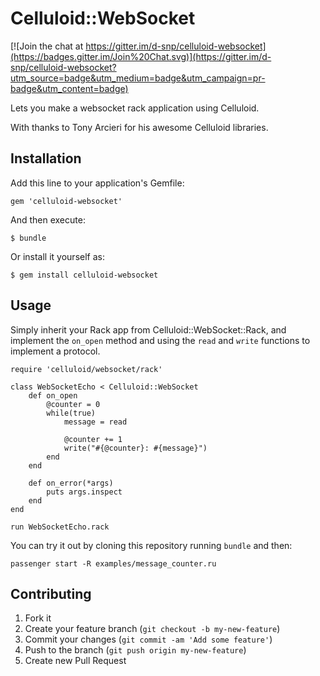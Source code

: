 # Celluloid::WebSocket

[![Join the chat at https://gitter.im/d-snp/celluloid-websocket](https://badges.gitter.im/Join%20Chat.svg)](https://gitter.im/d-snp/celluloid-websocket?utm_source=badge&utm_medium=badge&utm_campaign=pr-badge&utm_content=badge)

Lets you make a websocket rack application using Celluloid.

With thanks to Tony Arcieri for his awesome Celluloid libraries.

## Installation

Add this line to your application's Gemfile:

    gem 'celluloid-websocket'

And then execute:

    $ bundle

Or install it yourself as:

    $ gem install celluloid-websocket

## Usage

Simply inherit your Rack app from Celluloid::WebSocket::Rack, and implement the `on_open` method and using the `read` and `write` functions to implement a protocol. 

```
require 'celluloid/websocket/rack'

class WebSocketEcho < Celluloid::WebSocket
	def on_open
		@counter = 0
		while(true)
			message = read

			@counter += 1
			write("#{@counter}: #{message}")
		end
	end

	def on_error(*args)
		puts args.inspect
	end
end

run WebSocketEcho.rack

```

You can try it out by cloning this repository running `bundle` and then:

```
passenger start -R examples/message_counter.ru
```

## Contributing

1. Fork it
2. Create your feature branch (`git checkout -b my-new-feature`)
3. Commit your changes (`git commit -am 'Add some feature'`)
4. Push to the branch (`git push origin my-new-feature`)
5. Create new Pull Request
